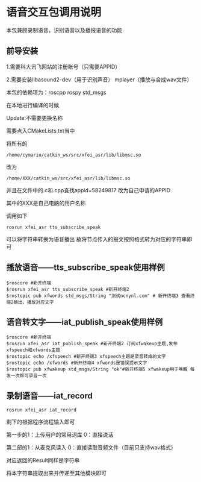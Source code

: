 # 语音交互包调用说明
本包兼顾录制语音，识别语音以及播报语音的功能

## 前导安装

1.需要科大讯飞网站的注册账号（只需要APPID）

2.需要安装libasound2-dev（用于识别声音） mplayer（播放与合成wav文件）

本包的依赖项为：roscpp rospy std_msgs

在本地进行编译的时候

Update:不需要更换名称

需要点入CMakeLists.txt当中

将所有的

```
/home/cymario/catkin_ws/src/xfei_asr/lib/libmsc.so
```

改为

```
/home/XXX/catkin_ws/src/xfei_asr/lib/libmsc.so
```

并且在文件中的.c和.cpp查找appid=58249817 改为自己申请的APPID



其中的XXX是自己电脑的用户名称

调用如下

```
rosrun xfei_asr tts_subscribe_speak
```

可以将字符串转换为语音播出
故将节点传入的报文按照格式转为对应的字符串即可

## 播放语音——tts_subscribe_speak使用样例

```
$roscore #新开终端
$rosrun xfei_asr tts_subscribe_speak #新开终端2
$rostopic pub xfwords std_msgs/String "测试ncnynl.com" # 新开终端3 查看终端2输出，播放对应文字
```

## 语音转文字——iat_publish_speak使用样例

```
$roscore #新开终端
$rosrun xfei_asr iat_publish_speak #新开终端2 订阅xfwakeup主题,发布xfspeech和xfwords主题
$rostopic echo /xfspeech #新开终端3 xfspeech主题是录音转成的文字
$rostopic echo /xfwords #新开终端4 xfwords是错误提示文字
$rostopic pub xfwakeup std_msgs/String "ok"#新开终端5 xfwakeup用于唤醒 每发一次即可录音一次
```
## 录制语音——iat_record

```
rosrun xfei_asr iat_record
```
剩下的根据程序流程输入即可

第一步的1：上传用户的常用词库 0：直接说话

第二部的1：从麦克风读入 0：直接读取音频文件（目前只支持wav格式）

对应返回的Result同样是字符串 

将本字符串提取出来并传递至其他模块即可

